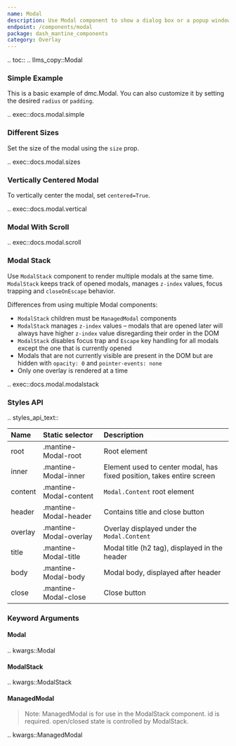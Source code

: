 ```yaml
---
name: Modal
description: Use Modal component to show a dialog box or a popup window on the top of the current page.
endpoint: /components/modal
package: dash_mantine_components
category: Overlay
---
```


.. toc::
.. llms_copy::Modal

### Simple Example

This is a basic example of dmc.Modal. You can also customize it by setting the desired `radius` or `padding`.

.. exec::docs.modal.simple

### Different Sizes

Set the size of the modal using the `size` prop.

.. exec::docs.modal.sizes

### Vertically Centered Modal

To vertically center the modal, set `centered=True`.

.. exec::docs.modal.vertical

### Modal With Scroll

.. exec::docs.modal.scroll

### Modal Stack

Use `ModalStack` component to render multiple modals at the same time. `ModalStack` keeps track of opened modals, 
manages `z-index` values, focus trapping and `closeOnEscape` behavior.

Differences from using multiple Modal components:

- `ModalStack` children must be `ManagedModal` components
- `ModalStack` manages `z-index` values – modals that are opened later will always have higher `z-index` value disregarding their order in the DOM
- `ModalStack` disables focus trap and `Escape` key handling for all modals except the one that is currently opened
- Modals that are not currently visible are present in the DOM but are hidden with `opacity: 0` and `pointer-events: none`
- Only one overlay is rendered at a time


.. exec::docs.modal.modalstack


### Styles API

.. styles_api_text::

| Name    | Static selector        | Description                                                           |
|:--------|:-----------------------|:----------------------------------------------------------------------|
| root    | .mantine-Modal-root    | Root element                                                          |
| inner   | .mantine-Modal-inner   | Element used to center modal, has fixed position, takes entire screen |
| content | .mantine-Modal-content | `Modal.Content` root element                                          |
| header  | .mantine-Modal-header  | Contains title and close button                                       |
| overlay | .mantine-Modal-overlay | Overlay displayed under the `Modal.Content`                           |
| title   | .mantine-Modal-title   | Modal title (h2 tag), displayed in the header                         |
| body    | .mantine-Modal-body    | Modal body, displayed after header                                    |
| close   | .mantine-Modal-close   | Close button                                                          |

### Keyword Arguments

#### Modal

.. kwargs::Modal


#### ModalStack

.. kwargs::ModalStack

#### ManagedModal

> Note:  ManagedModal is for use in the ModalStack component. id is required.  open/closed state is controlled by ModalStack.

.. kwargs::ManagedModal